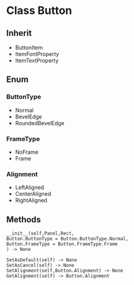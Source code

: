 # Class Button

## Inherit

* ButtonItem
* ItemFontProperty
* ItemTextProperty

## Enum

### ButtonType

* Normal
* BevelEdge
* RoundedBevelEdge

### FrameType

* NoFrame
* Frame

### Alignment

* LeftAligned
* CenterAligned
* RightAligned

## Methods
```
__init__(self,Panel,Rect,
Button.ButtonType = Button.ButtonType.Normal,
Button.FrameType = Button.FrameType.Frame
) -> None

SetAsDefault(self) -> None
SetAsCancel(self) -> None
SetAlignment(self,Button.Alignment) -> None
GetAlignment(self) -> Button.Alignment
```
